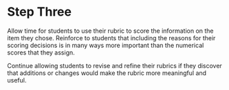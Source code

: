 # Step Three

Allow time for students to use their rubric to score the information on the item they chose. Reinforce to students that including the reasons for their scoring decisions is in many ways more important than the numerical scores that they assign.

Continue allowing students to revise and refine their rubrics if they discover that additions or changes would make the rubric more meaningful and useful. 
